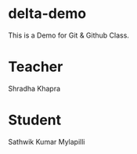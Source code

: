 # delta-demo
This is a Demo for Git & Github Class.

# Teacher
Shradha Khapra

# Student
Sathwik Kumar Mylapilli